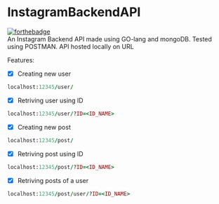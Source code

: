 # InstagramBackendAPI
[![forthebadge](https://forthebadge.com/images/badges/made-with-go.svg)](https://forthebadge.com)
<br>
An Instagram Backend API made using GO-lang and mongoDB. Tested using POSTMAN. API hosted locally on URL<br>

Features:<br>
- [X] Creating new user
```ruby
localhost:12345/user/
```
- [X] Retriving user using ID<br>
```ruby
localhost:12345/user/?ID=<ID_NAME>
```
- [X] Creating new post
```ruby
localhost:12345/post/
```
- [X] Retriving post using ID<br>
```ruby
localhost:12345/post/?ID=<ID_NAME>
```
- [X] Retriving posts of a user<br>
```ruby
localhost:12345/post/user/?ID=<ID_NAME>
```
